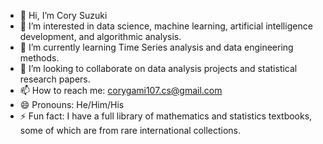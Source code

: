 - 👋 Hi, I’m Cory Suzuki
- 👀 I’m interested in data science, machine learning, artificial intelligence development, and algorithmic analysis.
- 🌱 I’m currently learning Time Series analysis and data engineering methods.
- 💞️ I’m looking to collaborate on data analysis projects and statistical research papers.
- 📫 How to reach me: corygami107.cs@gmail.com
- 😄 Pronouns: He/Him/His
- ⚡ Fun fact: I have a full library of mathematics and statistics textbooks, some of which are from rare international collections.

<!---
CorySuzuki1729/CorySuzuki1729 is a ✨ special ✨ repository because its `README.md` (this file) appears on your GitHub profile.
You can click the Preview link to take a look at your changes.
--->
